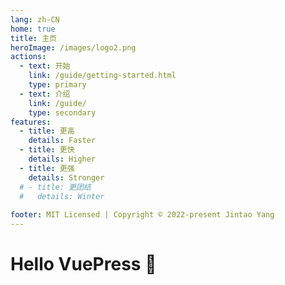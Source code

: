 ```yaml
---
lang: zh-CN
home: true
title: 主页
heroImage: /images/logo2.png
actions:
  - text: 开始
    link: /guide/getting-started.html
    type: primary
  - text: 介绍
    link: /guide/
    type: secondary
features:
  - title: 更高
    details: Faster
  - title: 更快
    details: Higher
  - title: 更强
    details: Stronger
  # - title: 更团结
  #   details: Winter
    
footer: MIT Licensed | Copyright © 2022-present Jintao Yang
---
```


# Hello VuePress 🚀

<!-- <script type="text/javascript" id="clustrmaps" src="//clustrmaps.com/map_v2.js?d=23HXRB9mOT6L6rVaQdXOTEccUfS8lttMt0tOKeNlEsA&cl=ffffff&w=a"></script> -->

<!-- VuePress 2 已经发布 :tada: ！ -->
